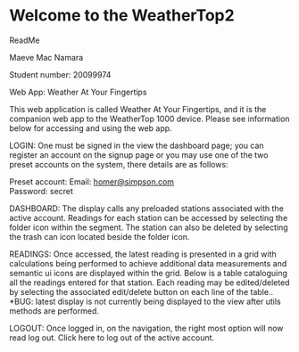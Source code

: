 Welcome to the WeatherTop2 
==============================

ReadMe

Maeve Mac Namara

Student number: 20099974

Web App: Weather At Your Fingertips


This web application is called Weather At Your Fingertips, and it is the companion web app to the WeatherTop 1000 device. Please see information below for accessing and using the web app.

LOGIN: One must be signed in the view the dashboard page; you can register an account on the signup page or you may use one of the two preset accounts on the system, there details are as follows:

Preset account:
Email: homer@simpson.com <br> Password: secret

DASHBOARD: The display calls any preloaded stations associated with the active account. Readings for each station can be accessed by selecting the folder icon within the segment. The station can also be deleted by selecting the trash can icon located beside the folder icon.

READINGS: Once accessed, the latest reading is presented in a grid with calculations being performed to achieve additional data measurements and semantic ui icons are displayed within the grid. Below is a table cataloguing all the readings entered for that station. Each reading may be edited/deleted by selecting the associated edit/delete button on each line of the table.. *BUG: latest display is not currently being displayed to the view after utils methods are performed.

LOGOUT: Once logged in, on the navigation, the right most option will now read log out. Click here to log out of the active account.



